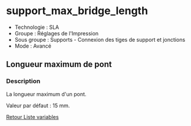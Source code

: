 # support_max_bridge_length

* Technologie : SLA
* Groupe : Réglages de l'Impression
* Sous groupe : Supports - Connexion des tiges de support et jonctions
* Mode : Avancé

## Longueur maximum de pont

### Description

La longueur maximum d'un pont.

Valeur par défaut : 15 mm.

[Retour Liste variables](variable_list.md)